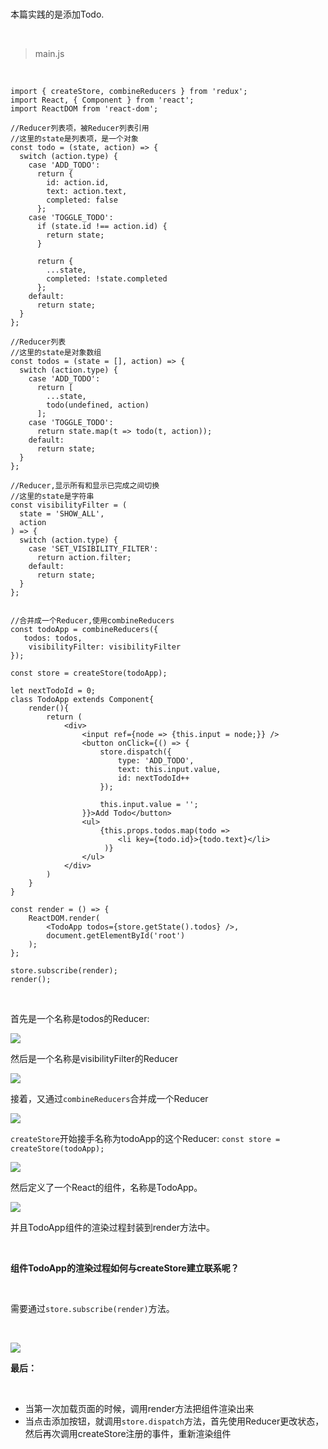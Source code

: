 <br>

本篇实践的是添加Todo.

<br>

> main.js

<br>

	import { createStore, combineReducers } from 'redux';
	import React, { Component } from 'react';
	import ReactDOM from 'react-dom';
	
	//Reducer列表项，被Reducer列表引用
	//这里的state是列表项，是一个对象
	const todo = (state, action) => {
	  switch (action.type) {
	    case 'ADD_TODO':
	      return {
	        id: action.id,
	        text: action.text,
	        completed: false
	      };
	    case 'TOGGLE_TODO':
	      if (state.id !== action.id) {
	        return state;
	      }
	
	      return {
	        ...state,
	        completed: !state.completed
	      };
	    default:
	      return state;
	  }
	};
	
	//Reducer列表
	//这里的state是对象数组
	const todos = (state = [], action) => {
	  switch (action.type) {
	    case 'ADD_TODO':
	      return [
	        ...state,
	        todo(undefined, action)
	      ];
	    case 'TOGGLE_TODO':
	      return state.map(t => todo(t, action));
	    default:
	      return state;
	  }
	};
	
	//Reducer,显示所有和显示已完成之间切换
	//这里的state是字符串
	const visibilityFilter = (
	  state = 'SHOW_ALL',
	  action
	) => {
	  switch (action.type) {
	    case 'SET_VISIBILITY_FILTER':
	      return action.filter;
	    default:
	      return state;
	  }
	};
	
	
	//合并成一个Reducer,使用combineReducers
	const todoApp = combineReducers({
	   todos: todos,
	    visibilityFilter: visibilityFilter
	});
	
	const store = createStore(todoApp);
	
	let nextTodoId = 0;
	class TodoApp extends Component{
	    render(){
	        return (
	            <div>
	                <input ref={node => {this.input = node;}} />
	                <button onClick={() => {
	                    store.dispatch({
	                        type: 'ADD_TODO',
	                        text: this.input.value,
	                        id: nextTodoId++
	                    });
	            
	                    this.input.value = '';
	                }}>Add Todo</button>
	                <ul>
	                    {this.props.todos.map(todo => 
	                        <li key={todo.id}>{todo.text}</li>
	                     )}
	                </ul>
	            </div>
	        )
	    }
	}
	
	const render = () => {
	    ReactDOM.render(
	        <TodoApp todos={store.getState().todos} />,
	        document.getElementById('root')
	    );
	};
	
	store.subscribe(render);
	render();

<br>

首先是一个名称是todos的Reducer:

![](02.png)

然后是一个名称是visibilityFilter的Reducer

![](03.png)

接着，又通过`combineReducers`合并成一个Reducer

![](04.png)

`createStore`开始接手名称为todoApp的这个Reducer: `const store = createStore(todoApp);`

![](05.png)

然后定义了一个React的组件，名称是TodoApp。

![](06.png)

并且TodoApp组件的渲染过程封装到render方法中。

<br>

**组件TodoApp的渲染过程如何与createStore建立联系呢？**

<br>

需要通过`store.subscribe(render)`方法。

<br>

![](07.png)

**最后：**

<br>

- 当第一次加载页面的时候，调用render方法把组件渲染出来
- 当点击添加按钮，就调用`store.dispatch`方法，首先使用Reducer更改状态，然后再次调用createStore注册的事件，重新渲染组件

<br>





